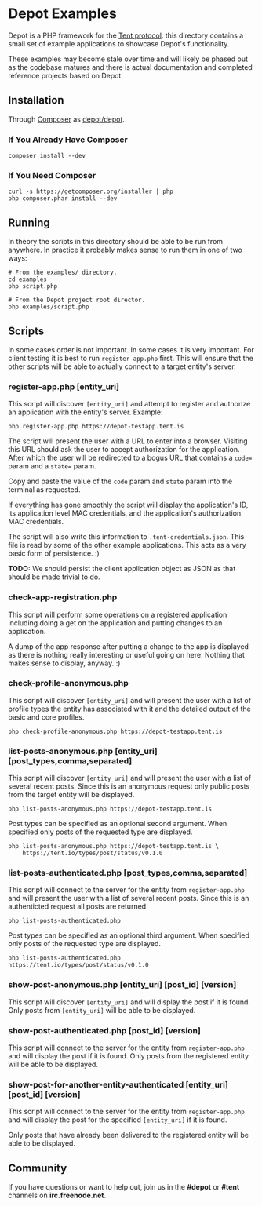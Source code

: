 Depot Examples
==============

Depot is a PHP framework for the [Tent protocol][1]. this
directory contains a small set of example applications to
showcase Depot's functionality.

These examples may become stale over time and will likely be
phased out as the codebase matures and there is actual
documentation and completed reference projects based on Depot.


Installation
------------

Through [Composer][2] as [depot/depot][3].

### If You Already Have Composer

    composer install --dev


### If You Need Composer

    curl -s https://getcomposer.org/installer | php
    php composer.phar install --dev


Running
-------

In theory the scripts in this directory should be able to be
run from anywhere. In practice it probably makes sense to run
them in one of two ways:

    # From the examples/ directory.
    cd examples
    php script.php

    # From the Depot project root director.
    php examples/script.php


Scripts
-------

In some cases order is not important. In some cases it is very
important. For client testing it is best to run `register-app.php`
first. This will ensure that the other scripts will be able to
actually connect to a target entity's server.

### register-app.php [entity_uri]

This script will discover `[entity_uri]` and attempt to register
and authorize an application with the entity's server. Example:

    php register-app.php https://depot-testapp.tent.is

The script will present the user with a URL to enter into a
browser. Visiting this URL should ask the user to accept authorization
for the application. After which the user will be redirected to a bogus
URL that contains a `code=` param and a `state=` param.

Copy and paste the value of the `code` param and `state` param into
the terminal as requested.

If everything has gone smoothly the script will display the application's
ID, its application level MAC credentials, and the application's
authorization MAC credentials.

The script will also write this information to `.tent-credentials.json`.
This file is read by some of the other example applications. This
acts as a very basic form of persistence. :)

**TODO:** We should persist the client application object as JSON as that
should be made trivial to do.


### check-app-registration.php

This script will perform some operations on a registered application
including doing a get on the application and putting changes to an
application.

A dump of the app response after putting a change to the app is displayed
as there is nothing really interesting or useful going on here. Nothing
that makes sense to display, anyway. :)


### check-profile-anonymous.php

This script will discover `[entity_uri]` and will present the user with a
list of profile types the entity has associated with it and the detailed
output of the basic and core profiles.

    php check-profile-anonymous.php https://depot-testapp.tent.is


### list-posts-anonymous.php [entity_uri] [post_types,comma,separated]

This script will discover `[entity_uri]` and will present the user with a
list of several recent posts. Since this is an anonymous request only
public posts from the target entity will be displayed.

    php list-posts-anonymous.php https://depot-testapp.tent.is

Post types can be specified as an optional second argument. When specified
only posts of the requested type are displayed.

    php list-posts-anonymous.php https://depot-testapp.tent.is \
        https://tent.io/types/post/status/v0.1.0


### list-posts-authenticated.php [post_types,comma,separated]

This script will connect to the server for the entity from `register-app.php`
and will present the user with a list of several recent posts. Since this is
an authenticted request all posts are returned.

    php list-posts-authenticated.php

Post types can be specified as an optional third argument. When specified
only posts of the requested type are displayed.

    php list-posts-authenticated.php https://tent.io/types/post/status/v0.1.0


### show-post-anonymous.php [entity_uri] [post_id] [version]

This script will discover `[entity_uri]` and will display the post if it is
found. Only posts from `[entity_uri]` will be able to be displayed.


### show-post-authenticated.php [post_id] [version]

This script will connect to the server for the entity from `register-app.php`
and will display the post if it is found. Only posts from the registered
entity will be able to be displayed.


### show-post-for-another-entity-authenticated [entity_uri] [post_id] [version]

This script will connect to the server for the entity from `register-app.php`
and will display the post for the specified `[entity_uri]` if it is found.

Only posts that have already been delivered to the registered entity will
be able to be displayed.


Community
---------

If you have questions or want to help out, join us in the
**#depot** or **#tent** channels on **irc.freenode.net**.


[1]: https://tent.io
[2]: http://getcomposer.org
[3]: https://packagist.org/packages/depot/depot


